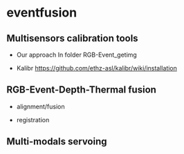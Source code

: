 # eventfusion
## Multisensors calibration tools
- Our approach
In folder RGB-Event_getimg

- Kalibr
https://github.com/ethz-asl/kalibr/wiki/installation

## RGB-Event-Depth-Thermal fusion
- alignment/fusion

- registration

## Multi-modals servoing
